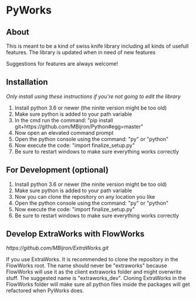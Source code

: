 <h1>PyWorks</h1>
<h2>About</h2>
    <p>
        This is meant to be a kind of swiss knife library including all kinds of usefull features. The library is updated when in need of new features
    </p>
    <p>
        Suggestions for features are always welcome!
    </p>
<h2>Installation</h2>
<i>Only install using these instructions if you're not going to edit the library</i>
<ol>
  <li>Install python 3.6 or newer (the ninite version might be too old)</li>
  <li>Make sure python is added to your path variable</li>
  <li>In the cmd run the command: "pip install git+https://github.com/MBijron/Python#egg=master"</li>
  <li>Now open an elevated command prompt</li>
  <li>Open the python console using the command: "py" or "python"</li>
  <li>Now execute the code: "import finalize_setup.py"</li>
  <li>Be sure to restart windows to make sure everything works correctly</li>
</ol>
<h2>For Development (optional)</h2>
<ol>
  <li>Install python 3.6 or newer (the ninite version might be too old)</li>
  <li>Make sure python is added to your path variable</li>
  <li>Now you can clone the repository on any location you like</li>
  <li>Open the python console using the command: "py" or "python"</li>
  <li>Now execute the code: "import finalize_setup.py"</li>
  <li>Be sure to restart windows to make sure everything works correctly</li>
</ol>
<h2>Develop ExtraWorks with FlowWorks</h2>
<i>https://github.com/MBijron/ExtraWorks.git</i>
<p>
    If you use ExtraWorks. It is recommended to clone the repository in the FlowWorks root.
    The name should never be "extraworks" because FlowWorks will use it as the client extraworks folder
    and might overwrite stuff. The suggested name is "extraworks_dev".
    Cloning ExtraWorks in the FlowWorks folder will make sure all python files inside the packages
    will get refactored when PyWorks does.
</p>
